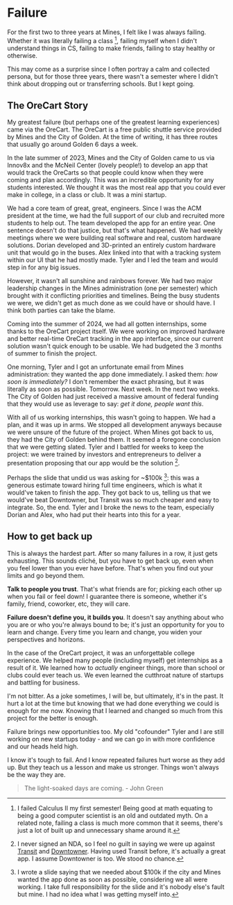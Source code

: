 # Failure

For the first two to three years at Mines, I felt like I was always
failing. Whether it was literally failing a class [^ref1], failing myself
when I didn't understand things in CS, failing to make friends, failing to
stay healthy or otherwise. 

This may come as a surprise since I often portray a calm and collected
persona, but for those three years, there wasn't a semester where I didn't
think about dropping out or transferring schools. But I kept going.

## The OreCart Story

My greatest failure (but perhaps one of the greatest learning experiences)
came via the OreCart. The OreCart is a free public shuttle service provided 
by Mines and the City of Golden. At the time of writing, it has three routes
that usually go around Golden 6 days a week.

In the late summer of 2023, Mines and the City of Golden came to us via Innov8x 
and the McNeil Center (lovely people!) to develop an app that would track the
OreCarts so that people could know when they were coming and plan accordingly.
This was an incredible opportunity for any students interested. We thought
it was the most real app that you could ever make in college, in a class or club. 
It was a mini startup.

We had a core team of great, great, engineers. Since I was the ACM president 
at the time, we had the full support of our club and recruited more students to
help out. The team developed the app for an entire year. One sentence doesn't do that
justice, but that's what happened. We had weekly meetings where we were
building real software and real, custom hardware solutions. Dorian developed
and 3D-printed an entirely custom hardware unit that would go in the buses.
Alex linked into that with a tracking system within our UI that he had mostly
made. Tyler and I led the team and would step in for any big issues.

However, it wasn't all sunshine and rainbows forever. We had two major 
leadership changes in the Mines administration (one per semester) which brought
with it conflicting priorities and timelines. Being the busy students we were,
we didn't get as much done as we could have or should have. I think both parties
can take the blame.

Coming into the summer of 2024, we had all gotten internships, some thanks to the
OreCart project itself. We were working on improved hardware and better real-time
OreCart tracking in the app interface, since our current solution wasn't quick enough
to be usable. We had budgeted the 3 months of summer to finish the project.

One morning, Tyler and I got an unfortunate email from Mines administration:
they wanted the app done immediately. I asked them: *how soon is immediately?*
I don't remember the exact phrasing, but it was literally as soon as possible. Tomorrow. 
Next week. In the next two weeks. The City of Golden had just received a massive amount 
of federal funding that they would use as leverage to say: *get it done, people want this*.
 
With all of us working internships, this wasn't going to happen. We had a plan, and
it was up in arms. We stopped all development anyways because we were unsure of the 
future of the project. When Mines got back to us, they had the City of Golden behind them. 
It seemed a foregone conclusion that we were getting slated. Tyler and I battled for weeks 
to keep the project: we were trained by investors and entrepreneurs to deliver a presentation 
proposing that our app would be the solution [^ref2].

Perhaps the slide that undid us was asking for ~$100k [^ref3]: this was a generous estimate
toward hiring full time engineers, which is what it would've taken to finish the app.
They got back to us, telling us that we would've beat Downtowner, but Transit was
so much cheaper and easy to integrate. So, the end. Tyler and I broke the news to the team,
especially Dorian and Alex, who had put their hearts into this for a year.

## How to get back up

This is always the hardest part. After so many failures in a row,
it just gets exhausting. This sounds cliché, but you have to get back
up, even when you feel lower than you ever have before. That's when
you find out your limits and go beyond them.

**Talk to people you trust**. That's what friends are for; picking
each other up when you fail or feel down! I guarantee there is someone,
whether it's family, friend, coworker, etc, they will care.

**Failure doesn't define you, it builds you**. It doesn't say anything
about who you are or who you're always bound to be; it's just an opportunity
for you to learn and change. Every time you learn and change, you widen
your perspectives and horizons.

In the case of the OreCart project, it was an unforgettable college experience.
We helped many people (including myself) get internships as a result of it.
We learned how to *actually* engineer things, more than school or clubs could
ever teach us. We even learned the cutthroat nature of startups and battling
for business.

I'm not bitter. As a joke sometimes, I will be, but ultimately, it's in the past.
It hurt a lot at the time but knowing that we had done everything we could is
enough for me now. Knowing that I learned and changed so much from this project
for the better is enough.

Failure brings new opportunities too. My old "cofounder" Tyler and I are still working
on new startups today - and we can go in with more confidence and our heads held high.

I know it's tough to fail. And I know repeated failures hurt worse as they add up. But
they teach us a lesson and make us stronger. Things won't always be the way they are.

> The light-soaked days are coming. - John Green


[^ref1]: I failed Calculus II my first semester! Being good at math equating
to being a good computer scientist is an old and outdated myth. On a related note,
failing a class is much more common that it seems, there's just a lot of built up
and unnecessary shame around it.

[^ref2]: I never signed an NDA, so I feel no guilt in saying we were up
against [Transit](https://transitapp.com) and [Downtowner](https://www.ridedowntowner.com).
Having used Transit before, it's actually a great app. I assume Downtowner is too. We
stood no chance.

[^ref3]: I wrote a slide saying that we needed about $100k if the city
and Mines wanted the app done as soon as possible, considering we all were working.
I take full responsibility for the slide and it's nobody else's fault but mine.
I had no idea what I was getting myself into.
